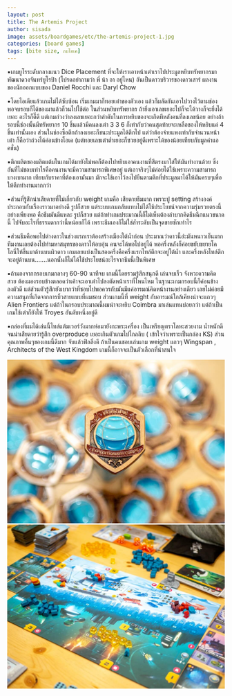 ```yaml
---
layout: post
title: The Artemis Project
author: sisada
image: assets/boardgames/etc/the-artemis-project-1.jpg
categories: [board games]
tags: [bite size, กบโอเค]
---
```

▪️เกมยูโรระดับกลางแนว Dice Placement ที่จะให้เราเอาหน้าเต๋าเราไปประมูลหยิบทรัพยากรมาพัฒนาดวงจันทร์ยูโรป้า (โปรดอย่าถามว่า พี่ น้า อา อยู่ไหน) อันเป็นดาวบริวารของดาวเสาร์ ผลงานของนักออกแบบของ Daniel Rocchi และ Daryl Chow

▪️โดยไอเดียแล้วเกมไม่ได้ซับซ้อน เริ่มเกมมาก็ทอยเต๋าของตัวเอง แล้วก็ผลัดกันเอาไปวางไว้ตามช่อง พอจบรอบก็ได้ของมาแล้วก็วนไปใช้ต่อ ในส่วนหยิบทรัพยากร ถ้ายิ่งเอาเลขเยอะไปก็จะได้วางก็จะยิ่งได้เยอะ อะไรก็ดี๊ดี แต่เกมถ่วงว่าลงเลขเยอะกว่าลำดับในการหยิบของจะเกิดทีหลังคนที่ลงเลขน้อย อย่างถ้ารอบนี้ช่องนั้นมีทรัพยากร 10 ชิ้นแล้วมีคนลงเต๋า 3 3 6 ก็เท่ากับว่าคนสุดท้ายจะเหลือของให้หยิบแค่ 4 ชิ้นเท่านั้นเอง ส่วนในช่องซื้อตึกถ้าลงเยอะก็ชนะประมูลได้ตึกไป แต่ว่าต้องจ่ายแพงเท่ากับจำนวนหน้าเต๋า ก็คือว่าถ่วงได้ค่อนข้างโอเค (แต่ทอยเลขเต๋าต่ำเยอะก็ซวยอยู่ดีเพราะได้ของน้อยเทียบกับมูลค่าแอคชั่น)

▪️ตึกผลิตของผลิตแต้มในเกมได้มายังไม่พอก็ต้องไปหยิบเอาคนงานที่สีตรงมาใส่ให้มันทำงานด้วย ซึ่งอันที่ไม่ชอบเท่าไรคือคนงานจะมีความสามารถพิเศษอยู่ แต่เอาจริงๆไม่ค่อยได้ใช้เพราะความสามารถบางเบามาก เทียบกับราคาที่ต้องเอามันมา มักจะใช้เอาไว้ลงไปยืนตามตึกที่ประมูลมาได้ให้มันครบๆเพื่อให้ตึกทำงานมากกว่า

▪️ส่วนที่รู้สึกน่าเสียดายที่ไม่เกี่ยวกับ weight เกมคือ เสียดายธีมมาก เพราะปู setting สร้างองค์ประกอบกับเรื่องราวมาอย่างดี รูปก็สวย แต่ระบบเกมกลับแทบไม่ได้ใช้ประโยชน์จากความรุ่มรวยตรงนี้อย่างเพียงพอ คือธีมมันดีแหละ รูปก็สวย แต่ถ้าทำเกมประมาณนี้ก็ไม่เห็นต้องลำบากคิดธีมฉีกแนวขนาดนี้ ไปจับอะไรที่ธรรมดากว่านี้หน่อยก็ได้ เพราะธีมเองก็ไม่ใช่ล้ำระดับเป็นจุดขายซักเท่าไร

▪️ส่วนธีมคือพอไปต่างดาวในช่วงแรกเราต้องสร้างเมืองใต้น้ำก่อน ประมาณว่าดาวนี้อ่ะมันหนาวเย็นมากทีมงานเลยต้องไปทำมหาสมุทรของดาวให้อบอุ่น คนจะได้พอไปอยู่ได้ พอครึ่งหลังก็ค่อยขยับขยายโคโลนี่ให้ขึ้นมาด้านบนผิวดาว เกมเลยแบ่งเป็นสองครึ่งคือครึ่งแรกไทล์ตึกจะอยู่ใต้น้ำ และครึ่งหลังไทล์ตึกจะอยู่ด้านบน.......นอกนั้นก็ไม่ได้ใช้ประโยชน์อะไรจากธีมนี้เป็นพิเศษ

▪️ถ้ามองจากกรอบเกมกลางๆ 60-90 นาทีจบ เกมนี้โดยรวมรู้สึกสนุกดี เล่นจบเร็ว จังหวะความคิดสวย ต้องมองรอบข้างตลอดว่าเค้าจะเอาเต๋าไปลงตัดหน้าเราที่ไหนไหม ในฐานะเกมกรอบนี้ก็ค่อนข้างลงตัวดี แต่ส่วนตัวรู้สึกยังเบากว่าที่ชอบไปพอควรกับมันมีแค่อารมณ์คิดหน้างานอย่างเดียว เลยไม่ค่อยมีความสนุกที่เกิดจากการบิ้วสายแบบที่ผมชอบ ส่วนเกมนี้ที่ weight กับอารมณ์ใกล้เคียงน่าจะแถวๆ Alien Frontiers แต่ถ้าในกรอบประมาณนี้ผมน่าจะหยิบ Coimbra มาเล่นแทนบ่อยกว่า แต่ถ้าเป็นเกมใช้เต๋าก็ยังให้ Troyes อันดับหนึ่งอยู่ดี

▪️กล่องที่ผมได้เล่นนี้ไทล์แต้มเวอร์วังมากห่อมายังกะพระเครื่อง เป็นเหรียญตราโลหะสวยงาม น้ำหนักดีจนน่าเสียดายว่ารู้สึก overproduce เยอะเกินตัวเกมไปไกลลิบ ( เข้าใจว่าเพราะเป็นกล่อง KS) ส่วนคุณภาพอื่นๆของเกมนี้ดีมาก จับแล้วฟิลลิ่งดี ถ้าเป็นคนชอบเล่นเกม weight แถวๆ Wingspan , Architects of the West Kingdom เกมนี้ก็อาจจะเป็นตัวเลือกที่น่าสนใจ

![](/assets/boardgames/etc/the-artemis-project-2.jpg)
![](/assets/boardgames/etc/the-artemis-project-3.jpg)